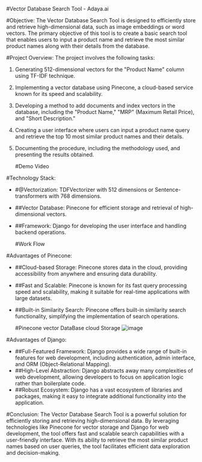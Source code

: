 #Vector Database Search Tool -  Adaya.ai

#Objective:
The Vector Database Search Tool is designed to efficiently store and retrieve high-dimensional data, such as image embeddings or word vectors. The primary objective of this tool is to create a basic search tool that enables users to input a product name and retrieve the most similar product names along with their details from the database.

#Project Overview:
The project involves the following tasks:

1. Generating 512-dimensional vectors for the "Product Name" column using TF-IDF technique.
2. Implementing a vector database using Pinecone, a cloud-based service known for its speed and scalability.
3. Developing a method to add documents and index vectors in the database, including the "Product Name," "MRP" (Maximum Retail Price), and "Short Description."
4. Creating a user interface where users can input a product name query and retrieve the top 10 most similar product names and their details.
5. Documenting the procedure, including the methodology used, and presenting the results obtained.

   #Demo Video



#Technology Stack:
- #@Vectorization:
  TDFVectorizer with 512 dimensions or Sentence-transformers with 768 dimensions.
- ##Vector Database:
   Pinecone for efficient storage and retrieval of high-dimensional vectors.
- ##Framework:
  Django for developing the user interface and handling backend operations.

  #Work Flow 




#Advantages of Pinecone:
- ##Cloud-based Storage:
   Pinecone stores data in the cloud, providing accessibility from anywhere and ensuring data durability.
- ##Fast and Scalable:
   Pinecone is known for its fast query processing speed and scalability, making it suitable for real-time applications with large datasets.
- ##Built-in Similarity Search:
   Pinecone offers built-in similarity search functionality, simplifying the implementation of search operations.

  #Pinecone vector DataBase cloud Storage
  ![image](https://github.com/Barathaj/vector_DB_Adaya/assets/130913642/b8faa9c8-f960-4492-8164-9429237d229e)

#Advantages of Django:
- ##Full-Featured Framework:
   Django provides a wide range of built-in features for web development, including authentication, admin interface, and ORM (Object-Relational Mapping).
- ##High-Level Abstraction:
  Django abstracts away many complexities of web development, allowing developers to focus on application logic rather than boilerplate code.
- ##Robust Ecosystem:
   Django has a vast ecosystem of libraries and packages, making it easy to integrate additional functionality into the application.

#Conclusion:
The Vector Database Search Tool is a powerful solution for efficiently storing and retrieving high-dimensional data. By leveraging technologies like Pinecone for vector storage and Django for web development, the tool offers fast and scalable search capabilities with a user-friendly interface. With its ability to retrieve the most similar product names based on user queries, the tool facilitates efficient data exploration and decision-making.

